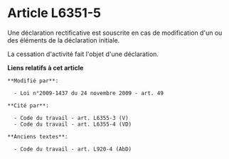# Article L6351-5

Une déclaration rectificative est souscrite en cas de modification d'un ou des éléments de la déclaration initiale. 

La cessation d'activité fait l'objet d'une déclaration.

**Liens relatifs à cet article**

	**Modifié par**:

	  - Loi n°2009-1437 du 24 novembre 2009 - art. 49

	**Cité par**:

	  - Code du travail - art. L6355-3 (V)
	  - Code du travail - art. L6355-4 (VD)

	**Anciens textes**:

	  - Code du travail - art. L920-4 (AbD)
